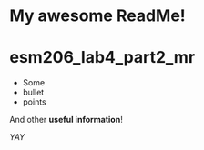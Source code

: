 # My awesome ReadMe!
# esm206_lab4_part2_mr

- Some
- bullet
- points
 
 And other **useful information**!
 
 *YAY*
